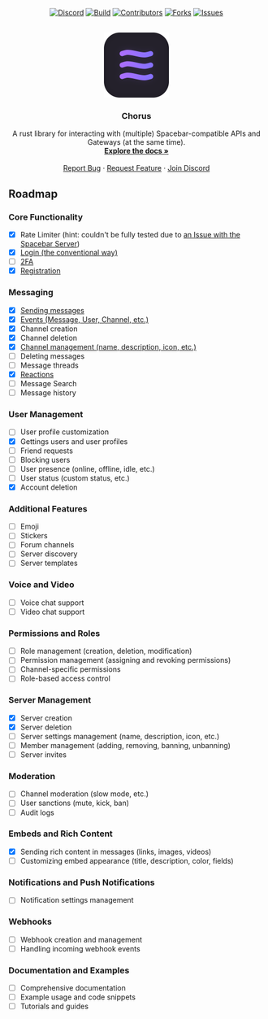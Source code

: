 <div align="center">

[![Discord]][Discord-invite]
[![Build][build-shield]][build-url]
[![Contributors][contributors-shield]][contributors-url]
[![Forks][forks-shield]][forks-url]
[![Issues][issues-shield]][issues-url]

</br>
<div align="center">
  <a href="https://github.com/polyphony-chat/chorus">
    <img src="https://raw.githubusercontent.com/polyphony-chat/design/main/branding/polyphony-chorus-round-8bit.png" alt="Logo" width="128" height="128">
  </a>

<h3 align="center">Chorus</h3>

  <p align="center">
    A rust library for interacting with (multiple) Spacebar-compatible APIs and Gateways (at the same time).
    <br />
    <a href="https://github.com/polyphony-chat/chorus"><strong>Explore the docs »</strong></a>
    <br />
    <br />
    <a href="https://github.com/polyphony-chat/chorus/issues">Report Bug</a>
    ·
    <a href="https://github.com/polyphony-chat/chorus/issues">Request Feature</a>
    ·
    <a href="https://discord.gg/8tKSC8wzDq">Join Discord</a>
  </p>
</div>

</div>

## Roadmap
### Core Functionality
- [x] Rate Limiter (hint: couldn't be fully tested due to [an Issue with the Spacebar Server](https://github.com/spacebarchat/server/issues/1022))
- [x] [Login (the conventional way)](https://github.com/polyphony-chat/chorus/issues/1)
- [ ] [2FA](https://github.com/polyphony-chat/chorus/issues/40)
- [x] [Registration](https://github.com/polyphony-chat/chorus/issues/1)

### Messaging
- [x] [Sending messages](https://github.com/polyphony-chat/chorus/issues/23)
- [x] [Events (Message, User, Channel, etc.)](https://github.com/polyphony-chat/chorus/issues/51)
- [x] Channel creation
- [x] Channel deletion
- [x] [Channel management (name, description, icon, etc.)](https://github.com/polyphony-chat/chorus/issues/48)
- [ ] Deleting messages
- [ ] Message threads
- [x] [Reactions](https://github.com/polyphony-chat/chorus/issues/85)
- [ ] Message Search
- [ ] Message history

### User Management
- [ ] User profile customization
- [x] Gettings users and user profiles
- [ ] Friend requests
- [ ] Blocking users
- [ ] User presence (online, offline, idle, etc.)
- [ ] User status (custom status, etc.)
- [x] Account deletion

### Additional Features
- [ ] Emoji
- [ ] Stickers
- [ ] Forum channels
- [ ] Server discovery
- [ ] Server templates

### Voice and Video
- [ ] Voice chat support
- [ ] Video chat support

### Permissions and Roles
- [ ] Role management (creation, deletion, modification)
- [ ] Permission management (assigning and revoking permissions)
- [ ] Channel-specific permissions
- [ ] Role-based access control

### Server Management
- [x] Server creation
- [x] Server deletion
- [ ] Server settings management (name, description, icon, etc.)
- [ ] Member management (adding, removing, banning, unbanning)
- [ ] Server invites

### Moderation
- [ ] Channel moderation (slow mode, etc.)
- [ ] User sanctions (mute, kick, ban)
- [ ] Audit logs

### Embeds and Rich Content
- [x] Sending rich content in messages (links, images, videos)
- [ ] Customizing embed appearance (title, description, color, fields)

### Notifications and Push Notifications
- [ ] Notification settings management

### Webhooks
- [ ] Webhook creation and management
- [ ] Handling incoming webhook events

### Documentation and Examples
- [ ] Comprehensive documentation
- [ ] Example usage and code snippets
- [ ] Tutorials and guides

[Rust]: https://img.shields.io/badge/Rust-orange?style=plastic&logo=rust
[Rust-url]: https://www.rust-lang.org/
[build-shield]: https://img.shields.io/github/actions/workflow/status/polyphony-chat/chorus/rust.yml?style=flat
[build-url]: https://github.com/polyphony-chat/chorus/blob/main/.github/workflows/rust.yml
[contributors-shield]: https://img.shields.io/github/contributors/polyphony-chat/chorus.svg?style=flat
[contributors-url]: https://github.com/polyphony-chat/chorus/graphs/contributors
[forks-shield]: https://img.shields.io/github/forks/polyphony-chat/chorus.svg?style=flat
[forks-url]: https://github.com/polyphony-chat/chorus/network/members
[stars-shield]: https://img.shields.io/github/stars/polyphony-chat/chorus.svg?style=flat
[stars-url]: https://github.com/polyphony-chat/chorus/stargazers
[issues-shield]: https://img.shields.io/github/issues/polyphony-chat/chorus.svg?style=flat
[issues-url]: https://github.com/polyphony-chat/chorus/issues
[license-shield]: https://img.shields.io/github/license/polyphony-chat/chorus.svg?style=f;at
[license-url]: https://github.com/polyphony-chat/chorus/blob/master/LICENSE
[Discord]: https://dcbadge.vercel.app/api/server/m3FpcapGDD?style=flat
[Discord-invite]: https://discord.com/invite/m3FpcapGDD
